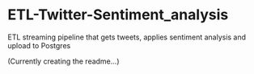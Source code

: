 # ETL-Twitter-Sentiment_analysis
ETL streaming pipeline that gets tweets, applies sentiment analysis and upload to Postgres

(Currently creating the readme...)
